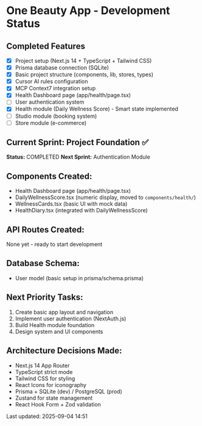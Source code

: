 ﻿# One Beauty App - Development Status

## Completed Features

- [x] Project setup (Next.js 14 + TypeScript + Tailwind CSS)
- [x] Prisma database connection (SQLite)
- [x] Basic project structure (components, lib, stores, types)
- [x] Cursor AI rules configuration
- [x] MCP Context7 integration setup
- [x] Health Dashboard page (app/health/page.tsx)
- [ ] User authentication system
- [x] Health module (Daily Wellness Score) - Smart state implemented
- [ ] Studio module (booking system)
- [ ] Store module (e-commerce)

## Current Sprint: Project Foundation ✅

**Status:** COMPLETED
**Next Sprint:** Authentication Module

## Components Created:

- Health Dashboard page (app/health/page.tsx)
- DailyWellnessScore.tsx (numeric display, moved to `components/health/`)
- WellnessCards.tsx (basic UI with mock data)
- HealthDiary.tsx (integrated with DailyWellnessScore)

## API Routes Created:

None yet - ready to start development

## Database Schema:

- User model (basic setup in prisma/schema.prisma)

## Next Priority Tasks:

1. Create basic app layout and navigation
2. Implement user authentication (NextAuth.js)
3. Build Health module foundation
4. Design system and UI components

## Architecture Decisions Made:

- Next.js 14 App Router
- TypeScript strict mode
- Tailwind CSS for styling
- React Icons for iconography
- Prisma + SQLite (dev) / PostgreSQL (prod)
- Zustand for state management
- React Hook Form + Zod validation

Last updated: 2025-09-04 14:51

